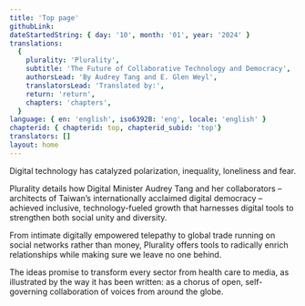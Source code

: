 ```yaml
---
title: 'Top page'
githubLink:
dateStartedString: { day: '10', month: '01', year: '2024' }
translations:
  {
    plurality: 'Plurality',
    subtitle: 'The Future of Collaborative Technology and Democracy',
    authorsLead: 'By Audrey Tang and E. Glen Weyl',
    translatorsLead: 'Translated by:',
    return: 'return',
    chapters: 'chapters',
  }
language: { en: 'english', iso6392B: 'eng', locale: 'english' }
chapterid: { chapterid: top, chapterid_subid: 'top'}
translators: []
layout: home
---
```

Digital technology has catalyzed polarization, inequality, loneliness and fear. 

Plurality details how Digital Minister Audrey Tang and her collaborators – architects of Taiwan’s internationally acclaimed digital democracy – achieved inclusive, technology-fueled growth that harnesses digital tools to strengthen both social unity and diversity.

From intimate digitally empowered telepathy to global trade running on social networks rather than money, Plurality offers tools to radically enrich relationships while making sure we leave no one behind.

The ideas promise to transform every sector from health care to media, as illustrated by the way it has been written: as a chorus of open, self-governing collaboration of voices from around the globe. 
